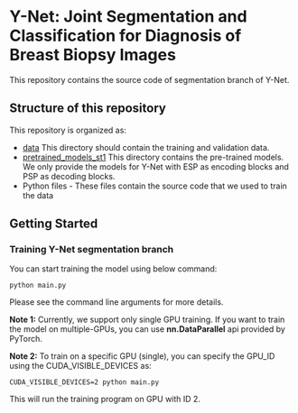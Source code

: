 # Y-Net: Joint Segmentation and Classification for Diagnosis of Breast Biopsy Images
This repository contains the source code of segmentation branch of Y-Net.


## Structure of this repository
This repository is organized as:
* [data](/stage1/data/) This directory should contain the training and validation data.
* [pretrained_models_st1](/stage1/pretrained_models_st1/) This directory contains the pre-trained models. We only provide the models for Y-Net with ESP as encoding blocks and PSP as decoding blocks.
* Python files - These files contain the source code that we used to train the data

## Getting Started

### Training Y-Net segmentation branch

You can start training the model using below command:

```
python main.py 
```

Please see the command line arguments for more details.

**Note 1:** Currently, we support only single GPU training. If you want to train the model on multiple-GPUs, you can use **nn.DataParallel** api provided by PyTorch.

**Note 2:** To train on a specific GPU (single), you can specify the GPU_ID using the CUDA_VISIBLE_DEVICES as:

```
CUDA_VISIBLE_DEVICES=2 python main.py
```

This will run the training program on GPU with ID 2.
